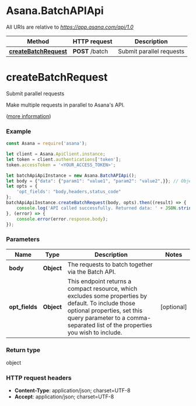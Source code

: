 # Asana.BatchAPIApi

All URIs are relative to *https://app.asana.com/api/1.0*

Method | HTTP request | Description
------------- | ------------- | -------------
[**createBatchRequest**](BatchAPIApi.md#createBatchRequest) | **POST** /batch | Submit parallel requests

<a name="createBatchRequest"></a>
# **createBatchRequest**

Submit parallel requests

Make multiple requests in parallel to Asana's API.

([more information](https://developers.asana.com/reference/createbatchrequest))

### Example
```javascript
const Asana = require('asana');

let client = Asana.ApiClient.instance;
let token = client.authentications['token'];
token.accessToken = '<YOUR_ACCESS_TOKEN>';

let batchApiApiInstance = new Asana.BatchAPIApi();
let body = {"data": {"param1": "value1", "param2": "value2",}}; // Object | The requests to batch together via the Batch API.
let opts = { 
    'opt_fields': "body,headers,status_code"
};
batchApiApiInstance.createBatchRequest(body, opts).then((result) => {
    console.log('API called successfully. Returned data: ' + JSON.stringify(result.data, null, 2));
}, (error) => {
    console.error(error.response.body);
});

```

### Parameters

Name | Type | Description  | Notes
------------- | ------------- | ------------- | -------------
 **body** | **Object**| The requests to batch together via the Batch API. | 
 **opt_fields** | **Object**| This endpoint returns a compact resource, which excludes some properties by default. To include those optional properties, set this query parameter to a comma-separated list of the properties you wish to include. | [optional] 

### Return type

object

### HTTP request headers

 - **Content-Type**: application/json; charset=UTF-8
 - **Accept**: application/json; charset=UTF-8

